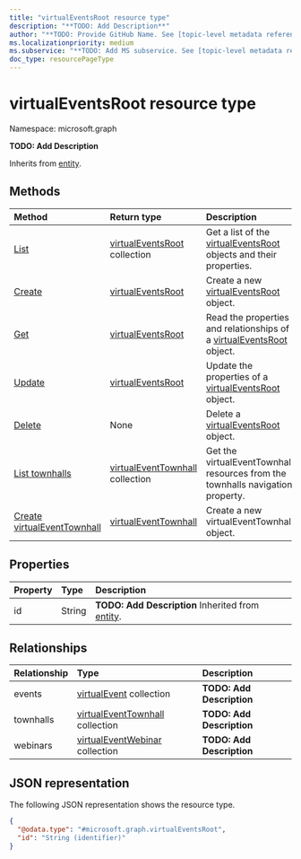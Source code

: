 ```yaml
---
title: "virtualEventsRoot resource type"
description: "**TODO: Add Description**"
author: "**TODO: Provide GitHub Name. See [topic-level metadata reference](https://aka.ms/msgo?pagePath=Document-APIs/Guidelines/Metadata)**"
ms.localizationpriority: medium
ms.subservice: "**TODO: Add MS subservice. See [topic-level metadata reference](https://aka.ms/msgo?pagePath=Document-APIs/Guidelines/Metadata)**"
doc_type: resourcePageType
---
```


# virtualEventsRoot resource type

Namespace: microsoft.graph



**TODO: Add Description**


Inherits from [entity](../resources/entity.md).

## Methods
|Method|Return type|Description|
|:---|:---|:---|
|[List](../api/solutionsroot-list-virtualevents.md)|[virtualEventsRoot](../resources/virtualeventsroot.md) collection|Get a list of the [virtualEventsRoot](../resources/virtualeventsroot.md) objects and their properties.|
|[Create](../api/solutionsroot-post-virtualevents.md)|[virtualEventsRoot](../resources/virtualeventsroot.md)|Create a new [virtualEventsRoot](../resources/virtualeventsroot.md) object.|
|[Get](../api/virtualeventsroot-get.md)|[virtualEventsRoot](../resources/virtualeventsroot.md)|Read the properties and relationships of a [virtualEventsRoot](../resources/virtualeventsroot.md) object.|
|[Update](../api/virtualeventsroot-update.md)|[virtualEventsRoot](../resources/virtualeventsroot.md)|Update the properties of a [virtualEventsRoot](../resources/virtualeventsroot.md) object.|
|[Delete](../api/solutionsroot-delete-virtualevents.md)|None|Delete a [virtualEventsRoot](../resources/virtualeventsroot.md) object.|
|[List townhalls](../api/virtualeventsroot-list-townhalls.md)|[virtualEventTownhall](../resources/virtualeventtownhall.md) collection|Get the virtualEventTownhall resources from the townhalls navigation property.|
|[Create virtualEventTownhall](../api/virtualeventsroot-post-townhalls.md)|[virtualEventTownhall](../resources/virtualeventtownhall.md)|Create a new virtualEventTownhall object.|

## Properties
|Property|Type|Description|
|:---|:---|:---|
|id|String|**TODO: Add Description** Inherited from [entity](../resources/entity.md).|

## Relationships
|Relationship|Type|Description|
|:---|:---|:---|
|events|[virtualEvent](../resources/virtualevent.md) collection|**TODO: Add Description**|
|townhalls|[virtualEventTownhall](../resources/virtualeventtownhall.md) collection|**TODO: Add Description**|
|webinars|[virtualEventWebinar](../resources/virtualeventwebinar.md) collection|**TODO: Add Description**|

## JSON representation
The following JSON representation shows the resource type.
<!-- {
  "blockType": "resource",
  "keyProperty": "id",
  "@odata.type": "microsoft.graph.virtualEventsRoot",
  "baseType": "microsoft.graph.entity",
  "openType": false
}
-->
``` json
{
  "@odata.type": "#microsoft.graph.virtualEventsRoot",
  "id": "String (identifier)"
}
```

